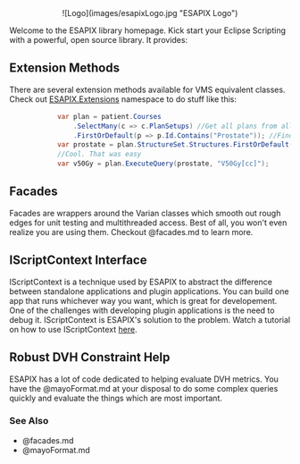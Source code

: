 <center>![Logo](images/esapixLogo.jpg "ESAPIX Logo")</center>

Welcome to the ESAPIX library homepage. Kick start your Eclipse Scripting with a powerful, open source library. It provides:

## Extension Methods
There are several extension methods available for VMS equivalent classes. Check out [ESAPIX.Extensions](https://github.com/rexcardan/ESAPIX/tree/master/ESAPIX/Extensions) namespace to do stuff like this:
```cs
            var plan = patient.Courses
                .SelectMany(c => c.PlanSetups) //Get all plans from all courses
                .FirstOrDefault(p => p.Id.Contains("Prostate")); //Find first that has the work prostate in it
            var prostate = plan.StructureSet.Structures.FirstOrDefault(s => s.Id == "Prostate");
            //Cool. That was easy
            var v50Gy = plan.ExecuteQuery(prostate, "V50Gy[cc]");
```

## Facades
Facades are wrappers around the Varian classes which smooth out rough edges for unit testing and multithreaded access. Best of all, you won't even realize you are using them.
Checkout @facades.md to learn more.

## IScriptContext Interface
IScriptContext is a technique used by ESAPIX to abstract the difference between standalone applications and plugin applications. You can build one app that runs whichever way you want, which is great for developement. One of the challenges with developing plugin applications is the need to debug it. IScriptContext is ESAPIX's solution to the problem. Watch a tutorial on how to use IScriptContext [here](https://www.youtube.com/watch?v=6LXhqgt0jT4).

## Robust DVH Constraint Help
ESAPIX has a lot of code dedicated to helping evaluate DVH metrics. You have the @mayoFormat.md at your disposal to do some complex queries quickly and evaluate the things which are most important.

### See Also
*	@facades.md
*	@mayoFormat.md
